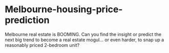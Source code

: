 # Melbourne-housing-price-prediction
Melbourne real estate is BOOMING. Can you find the insight or predict the next big trend to become a real estate mogul… or even harder, to snap up a reasonably priced 2-bedroom unit? 
